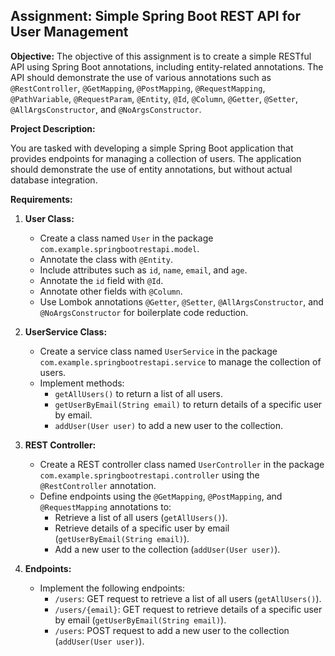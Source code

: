 ## Assignment: Simple Spring Boot REST API for User Management

**Objective:** The objective of this assignment is to create a simple RESTful API using Spring Boot annotations, including entity-related annotations. The API should demonstrate the use of various annotations such as `@RestController`, `@GetMapping`, `@PostMapping`, `@RequestMapping`, `@PathVariable`, `@RequestParam`, `@Entity`, `@Id`, `@Column`, `@Getter`, `@Setter`, `@AllArgsConstructor`, and `@NoArgsConstructor`.

**Project Description:**

You are tasked with developing a simple Spring Boot application that provides endpoints for managing a collection of users. The application should demonstrate the use of entity annotations, but without actual database integration.

**Requirements:**

1. **User Class:**
    - Create a class named `User` in the package `com.example.springbootrestapi.model`.
    - Annotate the class with `@Entity`.
    - Include attributes such as `id`, `name`, `email`, and `age`.
    - Annotate the `id` field with `@Id`.
    - Annotate other fields with `@Column`.
    - Use Lombok annotations `@Getter`, `@Setter`, `@AllArgsConstructor`, and `@NoArgsConstructor` for boilerplate code reduction.

2. **UserService Class:**
    - Create a service class named `UserService` in the package `com.example.springbootrestapi.service` to manage the collection of users.
    - Implement methods:
        - `getAllUsers()` to return a list of all users.
        - `getUserByEmail(String email)` to return details of a specific user by email.
        - `addUser(User user)` to add a new user to the collection.

3. **REST Controller:**
    - Create a REST controller class named `UserController` in the package `com.example.springbootrestapi.controller` using the `@RestController` annotation.
    - Define endpoints using the `@GetMapping`, `@PostMapping`, and `@RequestMapping` annotations to:
        - Retrieve a list of all users (`getAllUsers()`).
        - Retrieve details of a specific user by email (`getUserByEmail(String email)`).
        - Add a new user to the collection (`addUser(User user)`).

4. **Endpoints:**
    - Implement the following endpoints:
        - `/users`: GET request to retrieve a list of all users (`getAllUsers()`).
        - `/users/{email}`: GET request to retrieve details of a specific user by email (`getUserByEmail(String email)`).
        - `/users`: POST request to add a new user to the collection (`addUser(User user)`).

